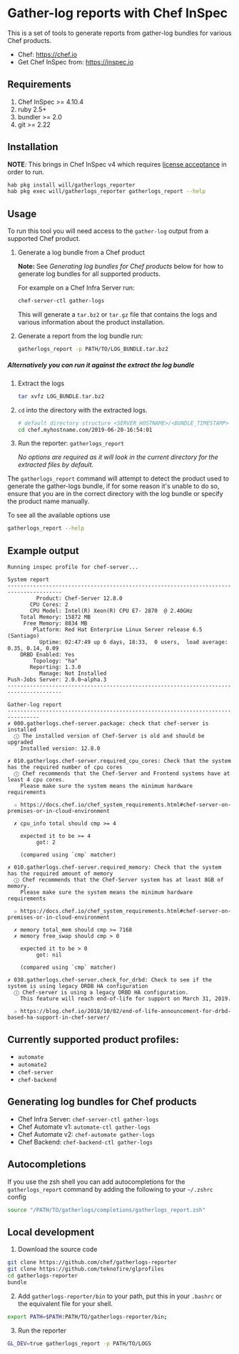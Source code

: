 # Gather-log reports with Chef InSpec

This is a set of tools to generate reports from gather-log bundles for various Chef products.

* Chef: https://chef.io
* Get Chef InSpec from: https://inspec.io

## Requirements

1. Chef InSpec >= 4.10.4
2. ruby 2.5+
3. bundler >= 2.0
4. git >= 2.22

## Installation

**NOTE**: This brings in Chef InSpec v4 which requires [license acceptance](https://docs.chef.io/chef_license_accept.html) in order to run.

```bash
hab pkg install will/gatherlogs_reporter
hab pkg exec will/gatherlogs_reporter gatherlogs_report --help
```

## Usage

To run this tool you will need access to the `gather-log` output from a supported Chef product.  

1. Generate a log bundle from a Chef product

    **Note:** See *Generating log bundles for Chef products* below for how to generate log bundles for all supported products.

    For example on a Chef Infra Server run:
    ```bash
    chef-server-ctl gather-logs
    ```  

    This will generate a `tar.bz2` or `tar.gz` file that contains the logs and various information about the product installation.

2. Generate a report from the log bundle run:

   ```bash
   gatherlogs_report -p PATH/TO/LOG_BUNDLE.tar.bz2
   ```

##### Alternatively you can run it against the extract the log bundle

1. Extract the logs

    ```bash
    tar xvfz LOG_BUNDLE.tar.bz2
    ```

2. `cd` into the directory with the extracted logs.  

    ```bash
    # default directory structure <SERVER_HOSTNAME>/<BUNDLE_TIMESTAMP>
    cd chef.myhostname.com/2019-06-20-16:54:01
    ```
3. Run the reporter: `gatherlogs_report`

    *No options are required as it will look in the current directory for the extracted files by default.*

The `gatherlogs_report` command will attempt to detect the product used to generate the gather-logs bundle, if for some reason it's unable to do so, ensure that you are in the correct directory with the log bundle or specify the product name manually.

To see all the available options use

```bash
gatherlogs_report --help
```

## Example output

```
Running inspec profile for chef-server...

System report
---------------------------------------------------------------------------------------
         Product: Chef-Server 12.8.0
       CPU Cores: 2
       CPU Model: Intel(R) Xeon(R) CPU E7- 2870  @ 2.40GHz
    Total Memory: 15872 MB
     Free Memory: 8834 MB
        Platform: Red Hat Enterprise Linux Server release 6.5 (Santiago)
          Uptime: 02:47:49 up 6 days, 18:33,  0 users,  load average: 0.35, 0.14, 0.09
    DRBD Enabled: Yes
        Topology: "ha"
       Reporting: 1.3.0
          Manage: Not Installed
Push-Jobs Server: 2.0.0~alpha.3
---------------------------------------------------------------------------------------

Gather-log report
--------------------------------------------------------------------------------
✗ 000.gatherlogs.chef-server.package: check that chef-server is installed
  ⓘ The installed version of Chef-Server is old and should be upgraded
    Installed version: 12.8.0

✗ 010.gatherlogs.chef-server.required_cpu_cores: Check that the system has the required number of cpu cores
  ⓘ Chef recommends that the Chef-Server and Frontend systems have at least 4 cpu cores.
    Please make sure the system means the minimum hardware requirements

  ✩ https://docs.chef.io/chef_system_requirements.html#chef-server-on-premises-or-in-cloud-environment

  ✗ cpu_info total should cmp >= 4

    expected it to be >= 4
         got: 2

    (compared using `cmp` matcher)

✗ 010.gatherlogs.chef-server.required_memory: Check that the system has the required amount of memory
  ⓘ Chef recommends that the Chef-Server system has at least 8GB of memory.
    Please make sure the system means the minimum hardware requirements

  ✩ https://docs.chef.io/chef_system_requirements.html#chef-server-on-premises-or-in-cloud-environment

  ✗ memory total_mem should cmp >= 7168
  ✗ memory free_swap should cmp > 0

    expected it to be > 0
         got: nil

    (compared using `cmp` matcher)

✗ 030.gatherlogs.chef-server.check_for_drbd: Check to see if the system is using legacy DRDB HA configuration
  ⓘ Chef-server is using a legacy DRBD HA configuration.
    This feature will reach end-of-life for support on March 31, 2019.

  ✩ https://blog.chef.io/2018/10/02/end-of-life-announcement-for-drbd-based-ha-support-in-chef-server/
```

## Currently supported product profiles:
  * `automate`
  * `automate2`
  * `chef-server`
  * `chef-backend`

## Generating log bundles for Chef products

* Chef Infra Server: `chef-server-ctl gather-logs`
* Chef Automate v1: `automate-ctl gather-logs`
* Chef Automate v2: `chef-automate gather-logs`
* Chef Backend: `chef-backend-ctl gather-logs`

## Autocompletions

If you use the zsh shell you can add autocompletions for the `gatherlogs_report` command by adding the following
to your `~/.zshrc` config

```bash
source "/PATH/TO/gatherlogs/completions/gatherlogs_report.zsh"
```

## Local development


1. Download the source code

  ```bash
  git clone https://github.com/chef/gatherlogs-reporter
  git clone https://github.com/teknofire/glprofiles
  cd gatherlogs-reporter
  bundle
  ```

2. Add `gatherlogs-reporter/bin` to your path, put this in your `.bashrc` or the equivalent file for your shell.

  ```bash
  export PATH=$PATH:PATH/TO/gatherlogs-reporter/bin;
  ```

3. Run the reporter

  ```bash
  GL_DEV=true gatherlogs_report -p PATH/TO/LOGS
  ```
